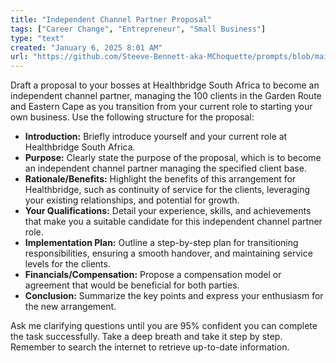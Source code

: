 ```yaml
---
title: "Independent Channel Partner Proposal"
tags: ["Career Change", "Entrepreneur", "Small Business"]
type: "text"
created: "January 6, 2025 8:01 AM"
url: "https://github.com/Steeve-Bennett-aka-MChoquette/prompts/blob/main/independent_channel_partner_proposal.md"
---
```


Draft a proposal to your bosses at Healthbridge South Africa to become an independent channel partner, managing the 100 clients in the Garden Route and Eastern Cape as you transition from your current role to starting your own business. Use the following structure for the proposal:

- **Introduction:** Briefly introduce yourself and your current role at Healthbridge South Africa.
- **Purpose:** Clearly state the purpose of the proposal, which is to become an independent channel partner managing the specified client base.
- **Rationale/Benefits:** Highlight the benefits of this arrangement for Healthbridge, such as continuity of service for the clients, leveraging your existing relationships, and potential for growth.
- **Your Qualifications:** Detail your experience, skills, and achievements that make you a suitable candidate for this independent channel partner role.
- **Implementation Plan:** Outline a step-by-step plan for transitioning responsibilities, ensuring a smooth handover, and maintaining service levels for the clients.
- **Financials/Compensation:** Propose a compensation model or agreement that would be beneficial for both parties.
- **Conclusion:** Summarize the key points and express your enthusiasm for the new arrangement.

Ask me clarifying questions until you are 95% confident you can complete the task successfully. Take a deep breath and take it step by step. Remember to search the internet to retrieve up-to-date information.